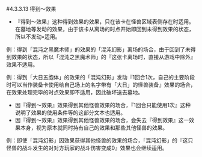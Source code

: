 #4.3.3.13        得到～效果
* 『得到～效果』这种得到效果的效果，只在该卡在怪兽区域表侧存在时适用。在墓地等发动的效果，由于该卡从离场的时点开始即回到未得到效果的状态，所以不发动•适用。

例：得到「混沌之黑魔术师」的效果的「混沌幻影」离场的场合，由于回到了未得到效果的状态，所以「混沌之黑魔术师」的『这张卡离场时，直接从游戏中除外』效果不适用。

例：得到「大日五胞体」的效果的「混沌幻影」发动『1回合1次，自己的主要阶段时可以当作装备卡使用给自己场上的名字带有「大日」的怪兽装备』效果的场合，在效果处理完毕的时点效果即不适用，因此破坏送去墓地。
* 因『得到～效果』效果得到其他怪兽效果的场合，『1回合只能使用1次』这种说明了效果的使用条件等的这部分文本也适用。
* 因『得到～效果』效果得到其他怪兽效果的场合，会失去『得到效果』这一效果本身，视为原本就同时持有自己的效果和那些其他怪兽的效果。

例：即使「混沌幻影」因效果获得其他怪兽的效果的场合，「混沌幻影」的『这只怪兽的战斗发生的对对方玩家的战斗伤害变成0』效果也会继续适用。
